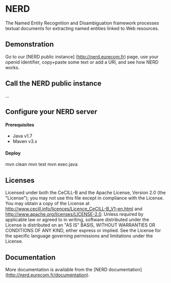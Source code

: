 NERD 
====
The Named Entity Recognition and Disambiguation framework processes textual documents for extracting named entities linked to Web resources.

Demonstration
---
Go to our [NERD public instance] (http://nerd.eurecom.fr) page, use your openid identifier, copy+paste some text or add a URI, and see how NERD works.

Call the NERD public instance
---
...

Configure your NERD server
---

#### Prerequisites
- Java v1.7
- Maven v3.x

#### Deploy
mvn clean
mvn test
mvn exec:java

Licenses
---
Licensed under both the CeCILL-B and the Apache License, Version 2.0 (the "License"); you may not use this file except in compliance with the License. You may obtain a copy of the License at http://www.cecill.info/licences/Licence_CeCILL-B_V1-en.html and http://www.apache.org/licenses/LICENSE-2.0. Unless required by applicable law or agreed to in writing, software distributed under the License is distributed on an "AS IS" BASIS, WITHOUT WARRANTIES OR CONDITIONS OF ANY KIND, either express or implied. See the License for the specific language governing permissions and limitations under the License.

Documentation
---
More documentation is available from the [NERD documentation] (http://nerd.eurecom.fr/documentation).
